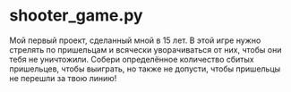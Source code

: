 # shooter_game.py
Мой первый проект, сделанный мной в 15 лет. 
В этой игре нужно стрелять по пришельцам и всячески уворачиваться от них, чтобы они тебя не уничтожили. Собери определённое количество сбитых пришельцев, чтобы выиграть, но также не допусти, чтобы пришельцы не перешли за твою линию!
